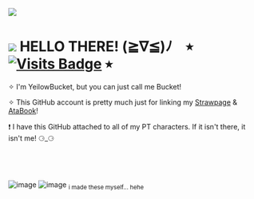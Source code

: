 ![](https://github.com/YeilowBucket/_/blob/main/rainbowscrolldivider.gif)
 
# ![](https://github.com/YeilowBucket/_/blob/main/LRqihy7.gif) HELLO THERE! (≧∇≦)ﾉ‎ ‎ ‎ ‎  ⭒ [![Visits Badge](https://badges.pufler.dev/visits/{yeilowbucket}/{repo})](https://badges.pufler.dev) ⭒ 

 ✧ I'm YeilowBucket, but you can just call me Bucket! 

 ✧ This GitHub account is pretty much just for linking my [Strawpage](https://arthurwalton.straw.page/) & [AtaBook](https://yeilowbucket.atabook.org/)!

❗ I have this GitHub attached to all of my PT characters. If it isn't there, it isn't me!  ⚆_⚆

 ‎ ‎ ‎ ‎
 ‎ ‎ ‎ ‎

 ‎ ‎
 ‎ 
   ‎  ‎ ‎   ‎‎

![image](https://github.com/user-attachments/assets/8581ee00-73b7-49e2-a1f3-06986a9f2b5d) ![image](https://github.com/user-attachments/assets/9df0de11-1707-4331-9439-57a9dd355da4)
<sub>i made these myself... hehe</sub>

 
<!---
YeilowBucket/YeilowBucket is a ✨ special ✨ repository because its `README.md` (this file) appears on your GitHub profile.
You can click the Preview link to take a look at your changes.
--->
